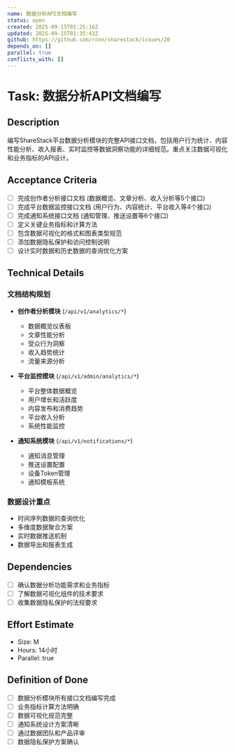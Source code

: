 ```yaml
---
name: 数据分析API文档编写
status: open
created: 2025-09-15T01:25:16Z
updated: 2025-09-15T01:35:43Z
github: https://github.com/rcnn/sharestack/issues/20
depends_on: []
parallel: true
conflicts_with: []
---
```


# Task: 数据分析API文档编写

## Description

编写ShareStack平台数据分析模块的完整API接口文档，包括用户行为统计、内容性能分析、收入报表、实时监控等数据洞察功能的详细规范。重点关注数据可视化和业务指标的API设计。

## Acceptance Criteria

- [ ] 完成创作者分析接口文档 (数据概览、文章分析、收入分析等5个接口)
- [ ] 完成平台数据监控接口文档 (用户行为、内容统计、平台收入等4个接口)
- [ ] 完成通知系统接口文档 (通知管理、推送设置等6个接口)
- [ ] 定义关键业务指标和计算方法
- [ ] 包含数据可视化的格式和图表类型规范
- [ ] 添加数据隐私保护和访问控制说明
- [ ] 设计实时数据和历史数据的查询优化方案

## Technical Details

### 文档结构规划
- **创作者分析模块** (`/api/v1/analytics/*`)
  - 数据概览仪表板
  - 文章性能分析
  - 受众行为洞察
  - 收入趋势统计
  - 流量来源分析

- **平台监控模块** (`/api/v1/admin/analytics/*`)
  - 平台整体数据概览
  - 用户增长和活跃度
  - 内容发布和消费趋势
  - 平台收入分析
  - 系统性能监控

- **通知系统模块** (`/api/v1/notifications/*`)
  - 通知消息管理
  - 推送设置配置
  - 设备Token管理
  - 通知模板系统

### 数据设计重点
- 时间序列数据的查询优化
- 多维度数据聚合方案
- 实时数据推送机制
- 数据导出和报表生成

## Dependencies

- [ ] 确认数据分析功能需求和业务指标
- [ ] 了解数据可视化组件的技术要求
- [ ] 收集数据隐私保护的法规要求

## Effort Estimate

- Size: M
- Hours: 14小时
- Parallel: true

## Definition of Done

- [ ] 数据分析模块所有接口文档编写完成
- [ ] 业务指标计算方法明确
- [ ] 数据可视化规范完整
- [ ] 通知系统设计方案清晰
- [ ] 通过数据团队和产品评审
- [ ] 数据隐私保护方案确认